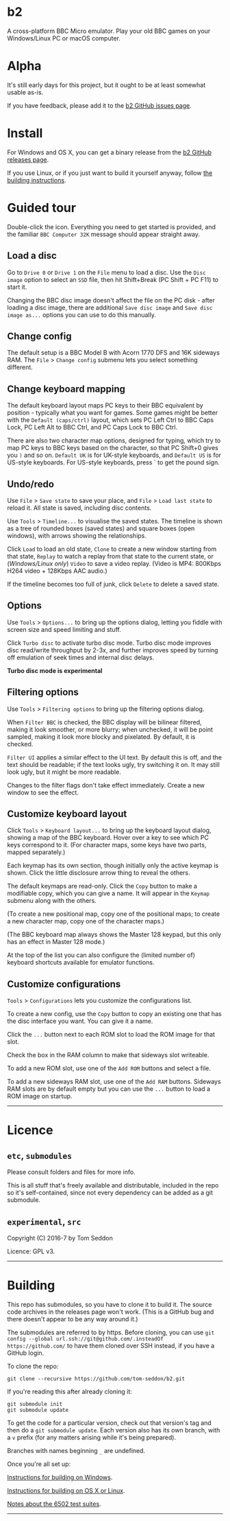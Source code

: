 # b2

A cross-platform BBC Micro emulator. Play your old BBC games on your
Windows/Linux PC or macOS computer.

# Alpha

It's still early days for this project, but it ought to be at least
somewhat usable as-is.

If you have feedback, please add it to the
[b2 GitHub issues page](https://github.com/tom-seddon/b2/issues).

# Install

For Windows and OS X, you can get a binary release from the
[b2 GitHub releases page](https://github.com/tom-seddon/b2/releases).

If you use Linux, or if you just want to build it yourself anyway,
follow [the building instructions](#building).

# Guided tour

Double-click the icon. Everything you need to get started is provided,
and the familiar `BBC Computer 32K` message should appear straight
away.

## Load a disc

Go to `Drive 0` or `Drive 1` on the `File` menu to load a disc. Use
the `Disc image` option to select an `SSD` file, then hit Shift+Break
(PC Shift + PC F11) to start it.

Changing the BBC disc image doesn't affect the file on the PC disk -
after loading a disc image, there are additional `Save disc image` and
`Save disc image as...` options you can use to do this manually.

## Change config

The default setup is a BBC Model B with Acorn 1770 DFS and 16K
sideways RAM. The `File` > `Change config` submenu lets you select
something different.

## Change keyboard mapping ##

The default keyboard layout maps PC keys to their BBC equivalent by
position - typically what you want for games. Some games might be
better with the `Default (caps/ctrl)` layout, which sets PC Left Ctrl
to BBC Caps Lock, PC Left Alt to BBC Ctrl, and PC Caps Lock to BBC
Ctrl.

There are also two character map options, designed for typing, which
try to map PC keys to BBC keys based on the character, so that PC
Shift+0 gives you `)` and so on. `Default UK` is for UK-style
keyboards, and `Default US` is for US-style keyboards. For US-style
keyboards, press ` to get the pound sign.
  
## Undo/redo

Use `File` > `Save state` to save your place, and `File` > `Load last
state` to reload it. All state is saved, including disc contents.

Use `Tools` > `Timeline...` to visualise the saved states. The
timeline is shown as a tree of rounded boxes (saved states) and square
boxes (open windows), with arrows showing the relationships.

Click `Load` to load an old state, `Clone` to create a new window
starting from that state, `Replay` to watch a replay from that state
to the current state, or (*Windows/Linux only*) `Video` to save a
video replay. (Video is MP4: 800Kbps H264 video + 128Kbps AAC audio.)

If the timeline becomes too full of junk, click `Delete` to delete a
saved state.

## Options

Use `Tools` > `Options...` to bring up the options dialog, letting you
fiddle with screen size and speed limiting and stuff.

Click `Turbo disc` to activate turbo disc mode. Turbo disc mode
improves disc read/write throughput by 2-3x, and further improves
speed by turning off emulation of seek times and internal disc delays.

**Turbo disc mode is experimental**

## Filtering options

Use `Tools` > `Filtering options` to bring up the filtering options
dialog.

When `Filter BBC` is checked, the BBC display will be bilinear
filtered, making it look smoother, or more blurry; when unchecked, it
will be point sampled, making it look more blocky and pixelated. By
default, it is checked.

`Filter UI` applies a similar effect to the UI text. By default this
is off, and the text should be readable; if the text looks ugly, try
switching it on. It may still look ugly, but it might be more
readable.

Changes to the filter flags don't take effect immediately. Create a
new window to see the effect.

## Customize keyboard layout

Click `Tools` > `Keyboard layout...` to bring up the keyboard layout
dialog, showing a map of the BBC keyboard. Hover over a key to see
which PC keys correspond to it. (For character maps, some keys have
two parts, mapped separately.)

Each keymap has its own section, though initially only the active
keymap is shown. Click the little disclosure arrow thing to reveal the
others.

The default keymaps are read-only. Click the `Copy` button to make a
modifiable copy, which you can give a name. It will appear in the
`Keymap` submenu along with the others.

(To create a new positional map, copy one of the positional maps; to
create a new character map, copy one of the character maps.)

(The BBC keyboard map always shows the Master 128 keypad, but this
only has an effect in Master 128 mode.)

At the top of the list you can also configure the (limited number of)
keyboard shortcuts available for emulator functions.

## Customize configurations

`Tools` > `Configurations` lets you customize the configurations list.

To create a new config, use the `Copy` button to copy an existing one
that has the disc interface you want. You can give it a name.

Click the `...` button next to each ROM slot to load the ROM image for
that slot.

Check the box in the RAM column to make that sideways slot writeable.

To add a new ROM slot, use one of the `Add ROM` buttons and select a
file.

To add a new sideways RAM slot, use one of the `Add RAM` buttons.
Sideways RAM slots are by default empty but you can use the `...`
button to load a ROM image on startup.

-----

# Licence

## `etc`, `submodules`

Please consult folders and files for more info.

This is all stuff that's freely available and distributable, included
in the repo so it's self-contained, since not every dependency can be
added as a git submodule.

## `experimental`, `src`

Copyright (C) 2016-7 by Tom Seddon

Licence: GPL v3.

-----

# Building

This repo has submodules, so you have to clone it to build it. The
source code archives in the releases page won't work. (This is a
GitHub bug and there doesn't appear to be any way around it.)

The submodules are referred to by https. Before cloning, you can use
`git config --global url.ssh://git@github.com/.insteadOf
https://github.com/` to have them cloned over SSH instead, if you have
a GitHub login.

To clone the repo:

    git clone --recursive https://github.com/tom-seddon/b2.git
	
If you're reading this after already cloning it:

    git submodule init
	git submodule update

To get the code for a particular version, check out that version's tag
and then do a `git submodule update`. Each version also has its own
branch, with a `v` prefix (for any matters arising while it's being
prepared).

Branches with names beginning `_` are undefined.

Once you're all set up:

[Instructions for building on Windows](doc/Building-on-Windows.md).

[Instructions for building on OS X or Linux](doc/Building-on-Unix.md).

[Notes about the 6502 test suites](doc/6502-test-suites.md).

-----
